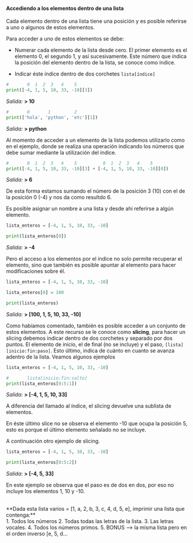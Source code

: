 #### Accediendo a los elementos dentro de una lista

Cada elemento dentro de una lista tiene una posición y es posible referirse a uno o algunos de estos elementos.

Para acceder a uno de estos elementos se debe:
  
  * Numerar cada elemento de la lista desde cero. El primer elemento es el elemento 0, el segundo 1, y así sucesivamente. Este número que indica la posición del elemento dentro de la lista, se conoce como índice.

  * Indicar éste índice dentro de dos corchetes `lista[índice]`

``` python
#       0  1  2  3   4    5
print([-4, 1, 5, 10, 33, -10][3])
``` 
_Salida:_
**> 10**

``` python
#       0       1         2
print(['hola', 'python', 'etc'][1])
``` 
_Salida:_
**> python**

Al momento de acceder a un elemento de la lista podemos utilizarlo como en el ejemplo, donde se realiza una operación indicando los números que debe sumar mediante la utilización del índice. 

``` python
#       0  1  2  3   4    5          0  1  2  3   4    5
print([-4, 1, 5, 10, 33, -10][3] + [-4, 1, 5, 10, 33, -10][0])
``` 
_Salida:_
**> 6**

De esta forma estamos sumando el número de la posición 3 (10) con el de la posición 0 (-4) y nos da como resultdo 6.

Es posible asignar un nombre a una lista y desde ahi referirse a algún elemento.

``` python
lista_enteros = [-4, 1, 5, 10, 33, -10]

print(lista_enteros[0])
``` 
_Salida:_
**> -4**

Pero el acceso a los elementos por el índice no solo permite recuperar el elemento, sino que también es posible apuntar al elemento para hacer modificaciones sobre él.

``` python
lista_enteros = [-4, 1, 5, 10, 33, -10]

lista_enteros[0] = 100

print(lista_enteros)
``` 
_Salida:_
**> [100, 1, 5, 10, 33, -10]**


Como habíamos comentado, también es posible acceder a un conjunto de estos elementos. A este recurso se le conoce como **slicing**, para hacer un slicing debemos indicar dentro de dos corchetes y separado por dos puntos. El elemento de inicio, el de final (no se incluye) y el paso, `[lista][inicio:fin:paso]`. Esto último, indica de cuánto en cuanto se avanza adentro de la lista. Veamos algunos ejemplos

``` python
lista_enteros = [-4, 1, 5, 10, 33, -10]

#       lista[inicio:fin:salto]
print(lista_enteros[0:5:1])
``` 
_Salida:_
**> [-4, 1, 5, 10, 33]**

A diferencia del llamado al índice, el slicing devuelve una sublista de elementos.

En éste último slice no se observa el elemento -10 que ocupa la posición 5, esto es porque el último elemento señalado no se incluye.

A continuación otro ejemplo de slicing.

``` python
lista_enteros = [-4, 1, 5, 10, 33, -10]

print(lista_enteros[0:5:2])
``` 
_Salida:_
**> [-4, 5, 33]**

En este ejemplo se observa que el paso es de dos en dos, por eso no incluye los elementos 1, 10 y -10. 

<br>
**Dada esta lista varios = [1, a, 2, b, 3, c, 4, d, 5, e], imprimir una lista que contenga:**<br>
1. Todos los números
2. Todas todas las letras de la lista.
3. Las letras vocales.
4. Todos los números primos.
5. BONUS --> la misma lista pero en el orden inverso [e, 5, d...
